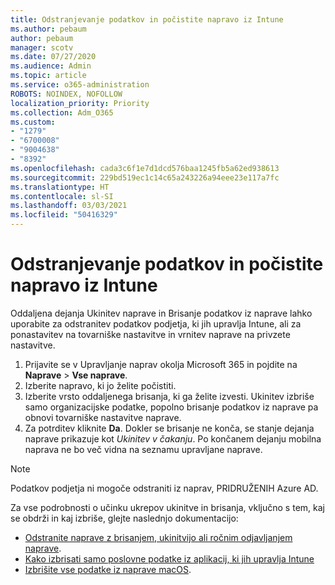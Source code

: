 ```yaml
---
title: Odstranjevanje podatkov in počistite napravo iz Intune
ms.author: pebaum
author: pebaum
manager: scotv
ms.date: 07/27/2020
ms.audience: Admin
ms.topic: article
ms.service: o365-administration
ROBOTS: NOINDEX, NOFOLLOW
localization_priority: Priority
ms.collection: Adm_O365
ms.custom:
- "1279"
- "6700008"
- "9004638"
- "8392"
ms.openlocfilehash: cada3c6f1e7d1dcd576baa1245fb5a62ed938613
ms.sourcegitcommit: 229bd519ec1c14c65a243226a94eee23e117a7fc
ms.translationtype: HT
ms.contentlocale: sl-SI
ms.lasthandoff: 03/03/2021
ms.locfileid: "50416329"
---
```

# <a name="removing-data-and-wiping-devices-from-intune"></a>Odstranjevanje podatkov in počistite napravo iz Intune

Oddaljena dejanja Ukinitev naprave in Brisanje podatkov iz naprave lahko uporabite za odstranitev podatkov podjetja, ki jih upravlja Intune, ali za ponastavitev na tovarniške nastavitve in vrnitev naprave na privzete nastavitve.

1. Prijavite se v Upravljanje naprav okolja Microsoft 365 in pojdite na **Naprave** > **Vse naprave**.
2. Izberite napravo, ki jo želite počistiti.
3. Izberite vrsto oddaljenega brisanja, ki ga želite izvesti. Ukinitev izbriše samo organizacijske podatke, popolno brisanje podatkov iz naprave pa obnovi tovarniške nastavitve naprave.
4. Za potrditev kliknite **Da**. Dokler se brisanje ne konča, se stanje dejanja naprave prikazuje kot *Ukinitev v čakanju*.
    Po končanem dejanju mobilna naprava ne bo več vidna na seznamu upravljane naprave.

> [!NOTE]
> Podatkov podjetja ni mogoče odstraniti iz naprav, PRIDRUŽENIH Azure AD. 

Za vse podrobnosti o učinku ukrepov ukinitve in brisanja, vključno s tem, kaj se obdrži in kaj izbriše, glejte naslednjo dokumentacijo:

- [Odstranite naprave z brisanjem, ukinitvijo ali ročnim odjavljanjem naprave](https://docs.microsoft.com/mem/intune/remote-actions/devices-wipe).
- [Kako izbrisati samo poslovne podatke iz aplikacij, ki jih upravlja Intune](https://docs.microsoft.com/mem/intune/apps/apps-selective-wipe)
- [Izbrišite vse podatke iz naprave macOS](https://docs.microsoft.com/mem/intune/remote-actions/device-erase).